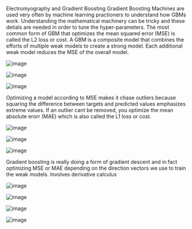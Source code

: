 Electromyography and Gradient Boosting 
Gradient Boosting Machines are used very often by machine learning practioners to understand how GBMs work. Understanding the mathematical machinery can be tricky and these detials are needed in order to tune the hyper-parameters. The most common form of GBM that optimizes the mean squared error (MSE) is called the L2 loss or cost. A GBM is a composite model that combines the efforts of multiple weak models to create a strong model. Each additional weak model reduces the MSE of the overall model.

![image](https://user-images.githubusercontent.com/117037344/204190930-4f6260a1-d054-44c6-9c20-e890b0ca1848.png)

![image](https://user-images.githubusercontent.com/117037344/204190880-3a6a80fc-21d2-4720-baa9-d0b5a372dce5.png)

![image](https://user-images.githubusercontent.com/117037344/204190899-529ef1ef-c782-40f9-9fc4-d330c62c869f.png)

Optimizing a model according to MSE makes it chase outliers because squaring the difference between targets and predicted values emphasizes extreme values. If an outlier cant be removed, you optimize the mean absolute erorr (MAE) which is also called the L1 loss or cost. 

![image](https://user-images.githubusercontent.com/117037344/204190986-f3436793-2fed-4799-8cdc-8f4b55b5937f.png)

![image](https://user-images.githubusercontent.com/117037344/204191036-9deeda80-71c6-44d9-99dc-76f914081ca3.png)

![image](https://user-images.githubusercontent.com/117037344/204191005-a85e1ace-c4bd-4d51-a214-aeaf0aa6fdab.png)

Gradient boosting is really doing a form of gradient descent and in fact optimizing MSE or MAE depending on the direction vectors we use to train the weak models. Involves derivative calculus

![image](https://user-images.githubusercontent.com/117037344/204191374-4e9378ba-5234-46ba-aad1-80925d5de6cd.png)

![image](https://user-images.githubusercontent.com/117037344/204191407-aa32e6c5-f2a0-4e10-8836-09bd928b9dc0.png)

![image](https://user-images.githubusercontent.com/117037344/204191419-8728114d-7e7d-4013-ad7c-740b7658b03d.png)

![image](https://user-images.githubusercontent.com/117037344/204191429-bb011c8c-15a9-4963-b231-0ee837e504c4.png)

